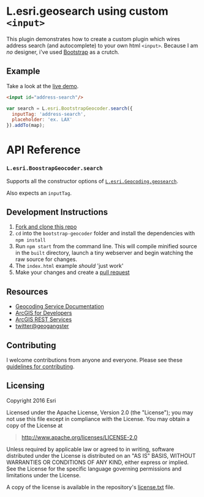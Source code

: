 # L.esri.geosearch using custom `<input>`

This plugin demonstrates how to create a custom plugin which wires address search (and autocomplete) to your own html `<input>`.  Because I am *no* designer, i've used [Bootstrap](http://getbootstrap.com/) as a crutch.

## Example

Take a look at the [live demo](http://jgravois.github.com/bootstrap-geocoder/index.html).


```html
<input id="address-search"/>
```
```js
var search = L.esri.BootstrapGeocoder.search({
  inputTag: 'address-search',
  placeholder: 'ex. LAX'
}).addTo(map);
```

# API Reference

### `L.esri.BoostrapGeocoder.search`

Supports all the constructor options of [`L.esri.Geocoding.geosearch`](http://esri.github.io/esri-leaflet/api-reference/controls/geosearch.html).

Also expects an `inputTag`.

## Development Instructions

1. [Fork and clone this repo](https://help.github.com/articles/fork-a-repo)
2. `cd` into the `bootstrap-geocoder` folder and install the dependencies with `npm install`
3. Run `npm start` from the command line. This will compile minified source in the `built` directory, launch a tiny webserver and begin watching the raw source for changes.
4. The `index.html` example *should* 'just work'
5. Make your changes and create a [pull request](https://help.github.com/articles/creating-a-pull-request)

## Resources

* [Geocoding Service Documentation](http://resources.arcgis.com/en/help/arcgis-rest-api/#/Single_input_field_geocoding/02r300000015000000/)
* [ArcGIS for Developers](http://developers.arcgis.com)
* [ArcGIS REST Services](http://resources.arcgis.com/en/help/arcgis-rest-api/)
* [twitter@geogangster](http://twitter.com/geogangster)

## Contributing

I welcome contributions from anyone and everyone. Please see these [guidelines for contributing](https://github.com/Esri/esri-leaflet/blob/master/CONTRIBUTING.md).

## Licensing
Copyright 2016 Esri

Licensed under the Apache License, Version 2.0 (the "License");
you may not use this file except in compliance with the License.
You may obtain a copy of the License at

> http://www.apache.org/licenses/LICENSE-2.0

Unless required by applicable law or agreed to in writing, software
distributed under the License is distributed on an "AS IS" BASIS,
WITHOUT WARRANTIES OR CONDITIONS OF ANY KIND, either express or implied.
See the License for the specific language governing permissions and
limitations under the License.

A copy of the license is available in the repository's [license.txt]( https://raw.github.com/Esri/esri-leaflet-geocoder/master/license.txt) file.
